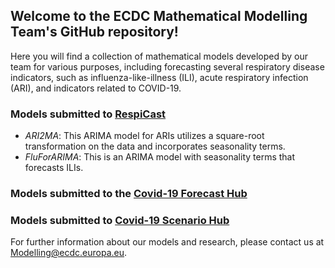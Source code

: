 ## Welcome to the ECDC Mathematical Modelling Team's GitHub repository! 
Here you will find a collection of mathematical models developed by our team for various purposes, 
including forecasting several respiratory disease indicators, such as influenza-like-illness (ILI), 
acute respiratory infection (ARI), and indicators related to COVID-19.

### Models submitted to [RespiCast](https://respicast.ecdc.europa.eu/)

- _ARI2MA_: This ARIMA model for ARIs utilizes a square-root transformation on the data and incorporates seasonality terms.
- _FluForARIMA_: This is an ARIMA model with seasonality terms that forecasts ILIs.

### Models submitted to the [Covid-19 Forecast Hub](https://covid19forecasthub.eu/)

### Models submitted to [Covid-19 Scenario Hub](https://covid19scenariohub.eu/)


For further information about our models and research, please contact us at [Modelling@ecdc.europa.eu](mailto:Modelling@ecdc.europa.eu).


  
